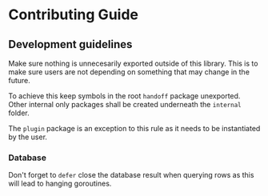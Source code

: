 # Contributing Guide

## Development guidelines

Make sure nothing is unnecesarily exported outside of this library. This is to make sure users are not depending on something that may change in the future.

To achieve this keep symbols in the root `handoff` package unexported. Other internal only packages shall be created underneath the `internal` folder.

The `plugin` package is an exception to this rule as it needs to be instantiated by the user.

### Database

Don't forget to `defer` close the database result when querying rows as this will lead to hanging goroutines.
